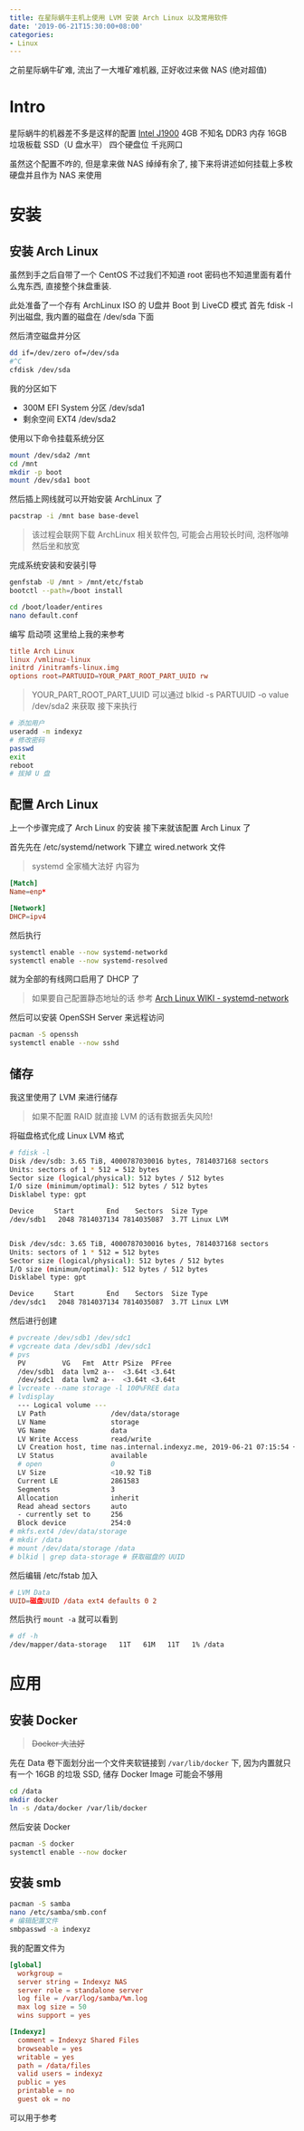 ```yaml
---
title: 在星际蜗牛主机上使用 LVM 安装 Arch Linux 以及常用软件
date: '2019-06-21T15:30:00+08:00'
categories:
- Linux
---
```

之前星际蜗牛矿难, 流出了一大堆矿难机器, 正好收过来做 NAS (绝对超值)


<!--more-->

# Intro
星际蜗牛的机器差不多是这样的配置
[Intel J1900][1]
4GB 不知名 DDR3 内存
16GB 垃圾板载 SSD（U 盘水平）
四个硬盘位
千兆网口

虽然这个配置不咋的, 但是拿来做 NAS 绰绰有余了, 接下来将讲述如何挂载上多枚硬盘并且作为 NAS 来使用

# 安装
## 安装 Arch Linux
虽然到手之后自带了一个 CentOS 不过我们不知道 root 密码也不知道里面有着什么鬼东西, 直接整个抹盘重装.

此处准备了一个存有 ArchLinux ISO 的 U盘并 Boot 到 LiveCD 模式
首先 fdisk -l 列出磁盘, 我内置的磁盘在 /dev/sda 下面

然后清空磁盘并分区
```bash
dd if=/dev/zero of=/dev/sda
#^C
cfdisk /dev/sda
```
我的分区如下

- 300M EFI System 分区 /dev/sda1
- 剩余空间 EXT4 /dev/sda2

使用以下命令挂载系统分区
```bash
mount /dev/sda2 /mnt
cd /mnt
mkdir -p boot
mount /dev/sda1 boot
```

然后插上网线就可以开始安装 ArchLinux 了
```bash
pacstrap -i /mnt base base-devel
```

> 该过程会联网下载 ArchLinux 相关软件包, 可能会占用较长时间, 泡杯咖啡然后坐和放宽

完成系统安装和安装引导
```bash
genfstab -U /mnt > /mnt/etc/fstab
bootctl --path=/boot install

cd /boot/loader/entires
nano default.conf
```
编写 启动项 这里给上我的来参考
```conf
title Arch Linux
linux /vmlinuz-linux
initrd /initramfs-linux.img
options root=PARTUUID=YOUR_PART_ROOT_PART_UUID rw
```
> YOUR_PART_ROOT_PART_UUID 可以通过 blkid -s PARTUUID -o value /dev/sda2 来获取
接下来执行
```bash
# 添加用户
useradd -m indexyz
# 修改密码
passwd
exit
reboot
# 拔掉 U 盘
```

## 配置 Arch Linux
上一个步骤完成了 Arch Linux 的安装 接下来就该配置 Arch Linux 了

首先先在 /etc/systemd/network 下建立 wired.network 文件

> systemd 全家桶大法好
内容为
```conf
[Match]
Name=enp*

[Network]
DHCP=ipv4
```

然后执行
```bash
systemctl enable --now systemd-networkd
systemctl enable --now systemd-resolved
```

就为全部的有线网口启用了 DHCP 了

> 如果要自己配置静态地址的话 参考 [Arch Linux WIKI - systemd-network][2]

然后可以安装 OpenSSH Server 来远程访问
```bash
pacman -S openssh
systemctl enable --now sshd
```

## 储存
我这里使用了 LVM 来进行储存
> 如果不配置 RAID 就直接 LVM 的话有数据丢失风险!

将磁盘格式化成 Linux LVM 格式
```bash
# fdisk -l
Disk /dev/sdb: 3.65 TiB, 4000787030016 bytes, 7814037168 sectors
Units: sectors of 1 * 512 = 512 bytes
Sector size (logical/physical): 512 bytes / 512 bytes
I/O size (minimum/optimal): 512 bytes / 512 bytes
Disklabel type: gpt

Device     Start        End    Sectors  Size Type
/dev/sdb1   2048 7814037134 7814035087  3.7T Linux LVM


Disk /dev/sdc: 3.65 TiB, 4000787030016 bytes, 7814037168 sectors
Units: sectors of 1 * 512 = 512 bytes
Sector size (logical/physical): 512 bytes / 512 bytes
I/O size (minimum/optimal): 512 bytes / 512 bytes
Disklabel type: gpt

Device     Start        End    Sectors  Size Type
/dev/sdc1   2048 7814037134 7814035087  3.7T Linux LVM
```

然后进行创建
```bash
# pvcreate /dev/sdb1 /dev/sdc1
# vgcreate data /dev/sdb1 /dev/sdc1
# pvs
  PV         VG   Fmt  Attr PSize  PFree
  /dev/sdb1  data lvm2 a--  <3.64t <3.64t
  /dev/sdc1  data lvm2 a--  <3.64t <3.64t
# lvcreate --name storage -l 100%FREE data
# lvdisplay
  --- Logical volume ---
  LV Path                /dev/data/storage
  LV Name                storage
  VG Name                data
  LV Write Access        read/write
  LV Creation host, time nas.internal.indexyz.me, 2019-06-21 07:15:54 +0000
  LV Status              available
  # open                 0
  LV Size                <10.92 TiB
  Current LE             2861583
  Segments               3
  Allocation             inherit
  Read ahead sectors     auto
  - currently set to     256
  Block device           254:0
# mkfs.ext4 /dev/data/storage
# mkdir /data
# mount /dev/data/storage /data
# blkid | grep data-storage # 获取磁盘的 UUID
```
然后编辑 /etc/fstab 加入
```conf
# LVM Data
UUID=磁盘UUID /data ext4 defaults 0 2
```
然后执行 `mount -a` 就可以看到
```bash
# df -h
/dev/mapper/data-storage   11T   61M   11T   1% /data
```

# 应用
## 安装 Docker
> <del>Docker 大法好</del>

先在 Data 卷下面划分出一个文件夹软链接到 `/var/lib/docker` 下, 因为内置就只有一个 16GB 的垃圾 SSD, 储存 Docker Image 可能会不够用
```bash
cd /data
mkdir docker
ln -s /data/docker /var/lib/docker
```

然后安装 Docker
```bash
pacman -S docker
systemctl enable --now docker
```

## 安装 smb
```bash
pacman -S samba
nano /etc/samba/smb.conf
# 编辑配置文件
smbpasswd -a indexyz
```

我的配置文件为
```conf
[global]
  workgroup =
  server string = Indexyz NAS
  server role = standalone server
  log file = /var/log/samba/%m.log
  max log size = 50
  wins support = yes

[Indexyz]
  comment = Indexyz Shared Files
  browseable = yes
  writable = yes
  path = /data/files
  valid users = indexyz
  public = yes
  printable = no
  guest ok = no
```
可以用于参考


  [1]: https://ark.intel.com/content/www/cn/zh/ark/products/78867/intel-celeron-processor-j1900-2m-cache-up-to-2-42-ghz.html
  [2]: https://wiki.archlinux.org/index.php/Systemd-networkd
